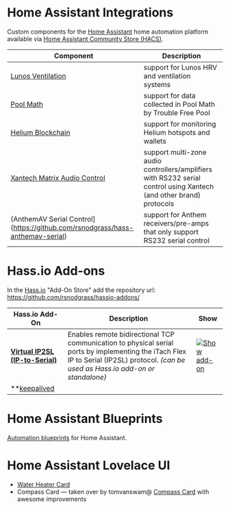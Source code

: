 # Home Assistant Integrations

Custom components for the [Home Assistant](https://home-assistant.io) home automation platform available via [Home Assistant Community Store (HACS)](https://github.com/custom-components/hacs).

| Component                        | Description |
| -------------------------------- | ----------- |
| [Lunos Ventilation](https://github.com/rsnodgrass/hass-lunos) | support for Lunos HRV and ventilation systems |
| [Pool Math](https://github.com/rsnodgrass/hass-poolmath) | support for data collected in Pool Math by Trouble Free Pool |
| [Helium Blockchain](https://github.com/rsnodgrass/hass-helium) | support for monitoring Helium hotspots and wallets |
| [Xantech Matrix Audio Control](https://github.com/rsnodgrass/hass-xantech) | support multi-zone audio controllers/amplifiers with RS232 serial control using Xantech (and other brand) protocols |
| (AnthemAV Serial Control](https://github.com/rsnodgrass/hass-anthemav-serial) | support for Anthem receivers/pre-amps that only support RS232 serial control |

# Hass.io Add-ons

In the [Hass.io](https://www.home-assistant.io/hassio) "Add-On Store" add the repository url: https://github.com/rsnodgrass/hassio-addons/

| Hass.io Add-On                      | Description | Show |
| ----------------------------------- | ----------- |------|
| **[Virtual IP2SL (IP-to-Serial)](https://github.com/rsnodgrass/hassio-addons/tree/master/virtual-ip2sl-addon)** | Enables remote bidirectional TCP communication to physical serial ports by implementing the iTach Flex IP to Serial (IP2SL) protocol. *(can be used as Hass.io add-on or standalone)* | [![Show add-on](https://my.home-assistant.io/badges/supervisor_addon.svg)](https://my.home-assistant.io/redirect/supervisor_addon/?addon=47701997_virtual_ip2sl&repository_url=https%3A%2F%2Fgithub.com%2Frsnodgrass%2Fhassio-addons) |
| **[keepalived](keepalived) | | |


# Home Assistant Blueprints

[Automation blueprints](https://github.com/rsnodgrass/home-assistant-blueprints) for Home Assistant.

# Home Assistant Lovelace UI

* [Water Heater Card](https://github.com/rsnodgrass/water-heater-card)
* Compass Card — taken over by tomvanswam@ [Compass Card](https://github.com/tomvanswam/compass-card) with awesome improvements
